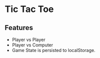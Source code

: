 # Tic Tac Toe

## Features

- Player vs Player
- Player vs Computer
- Game State is persisted to localStorage.
